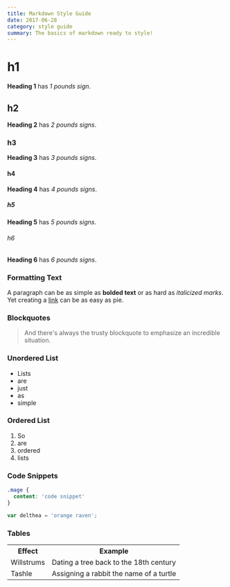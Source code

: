 ```yaml
---
title: Markdown Style Guide
date: 2017-06-28
category: style guide
summary: The basics of markdown ready to style!
---
```


# h1
**Heading 1** has *1 pounds sign*.

## h2
**Heading 2** has *2 pounds signs*.

### h3
**Heading 3** has *3 pounds signs*.

#### h4
**Heading 4** has *4 pounds signs*.

##### h5
**Heading 5** has *5 pounds signs*.

###### h6
**Heading 6** has *6 pounds signs*.

### Formatting Text

A paragraph can be as simple as **bolded text** or as hard as *italicized marks*. Yet creating a [link](google.com) can be as easy as pie.

### Blockquotes

> And there's always the trusty blockquote to emphasize an incredible situation.

### Unordered List

* Lists
* are
* just
* as
* simple

### Ordered List

1. So
2. are
3. ordered
4. lists

### Code Snippets

```css
.mage {
  content: 'code snippet'
}
```

```js
var delthea = 'orange raven';
```

### Tables

<table>
  <tr>
    <th>Effect</th>
    <th>Example</th>
  </tr>
  <tr>
    <td>Willstrums</td>
    <td>Dating a tree back to the 18th century</td>
  </tr>
  <tr>
    <td>Tashle</td>
    <td>Assigning a rabbit the name of a turtle</td>
  </tr>
</table>
